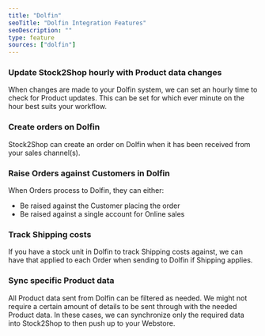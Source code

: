 ```yaml
---
title: "Dolfin"
seoTitle: "Dolfin Integration Features"
seoDescription: ""
type: feature
sources: ["dolfin"]
---
```


<!-- ***NOT IN USE***

cron_get_products_schedule
get_products_limit
order_process_action
order_process_map
order_process_url
order_source_order_code_map
product_map
product_map (v2)
product_map (v4)
product_request_action
product_request_map
product_request_map (v2)
product_request_map (v4)
product_request_url
queue_fetch_images
sync_mode

-->
<!-- cron_get_products_schedule -->
### Update Stock2Shop hourly with Product data changes
When changes are made to your Dolfin system, we can set an hourly time to check for Product updates.
This can be set for which ever minute on the hour best suits your workflow.

<!-- create_order -->
### Create orders on Dolfin
Stock2Shop can create an order on Dolfin when
it has been received from your sales channel(s).

<!-- order_source_customer_code_map -->
### Raise Orders against Customers in Dolfin
When Orders process to Dolfin, they can either:
- Be raised against the Customer placing the order
- Be raised against a single account for Online sales

<!-- shipping_code -->
### Track Shipping costs
If you have a stock unit in Dolfin to track Shipping costs against, we can have that 
applied to each Order when sending to Dolfin if Shipping applies.

<!-- product_map -->
### Sync specific Product data 
All Product data sent from Dolfin can be filtered as needed.
We might not require a certain amount of details to be sent through with the needed Product data.
In these cases, we can synchronize only the required data into Stock2Shop to then push up to your Webstore.

